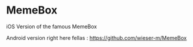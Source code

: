 # MemeBox
iOS Version of the famous MemeBox

Android version right here fellas : https://github.com/wieser-m/MemeBox
